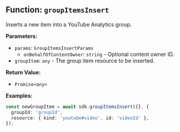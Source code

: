 ## Function: `groupItemsInsert`

Inserts a new item into a YouTube Analytics group.

**Parameters:**

- `params`: `GroupItemsInsertParams`
  - `onBehalfOfContentOwner`: `string` - Optional content owner ID.
- `groupItem`: `any` - The group item resource to be inserted.

**Return Value:**

- `Promise<any>`

**Examples:**

```typescript
const newGroupItem = await sdk.groupItemsInsert({}, {
  groupId: 'groupId',
  resource: { kind: 'youtube#video', id: 'videoId' },
});
```